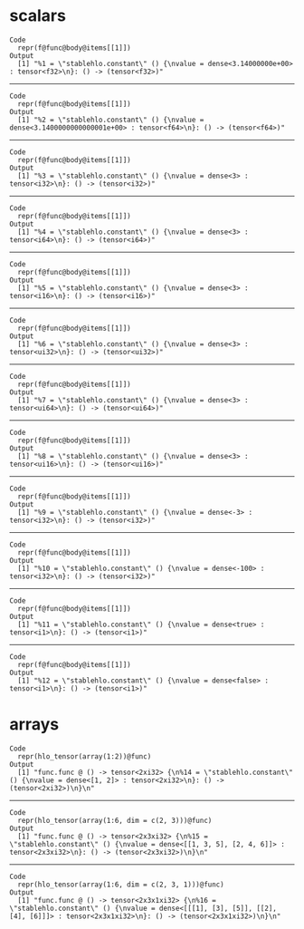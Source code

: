 # scalars

    Code
      repr(f@func@body@items[[1]])
    Output
      [1] "%1 = \"stablehlo.constant\" () {\nvalue = dense<3.14000000e+00> : tensor<f32>\n}: () -> (tensor<f32>)"

---

    Code
      repr(f@func@body@items[[1]])
    Output
      [1] "%2 = \"stablehlo.constant\" () {\nvalue = dense<3.1400000000000001e+00> : tensor<f64>\n}: () -> (tensor<f64>)"

---

    Code
      repr(f@func@body@items[[1]])
    Output
      [1] "%3 = \"stablehlo.constant\" () {\nvalue = dense<3> : tensor<i32>\n}: () -> (tensor<i32>)"

---

    Code
      repr(f@func@body@items[[1]])
    Output
      [1] "%4 = \"stablehlo.constant\" () {\nvalue = dense<3> : tensor<i64>\n}: () -> (tensor<i64>)"

---

    Code
      repr(f@func@body@items[[1]])
    Output
      [1] "%5 = \"stablehlo.constant\" () {\nvalue = dense<3> : tensor<i16>\n}: () -> (tensor<i16>)"

---

    Code
      repr(f@func@body@items[[1]])
    Output
      [1] "%6 = \"stablehlo.constant\" () {\nvalue = dense<3> : tensor<ui32>\n}: () -> (tensor<ui32>)"

---

    Code
      repr(f@func@body@items[[1]])
    Output
      [1] "%7 = \"stablehlo.constant\" () {\nvalue = dense<3> : tensor<ui64>\n}: () -> (tensor<ui64>)"

---

    Code
      repr(f@func@body@items[[1]])
    Output
      [1] "%8 = \"stablehlo.constant\" () {\nvalue = dense<3> : tensor<ui16>\n}: () -> (tensor<ui16>)"

---

    Code
      repr(f@func@body@items[[1]])
    Output
      [1] "%9 = \"stablehlo.constant\" () {\nvalue = dense<-3> : tensor<i32>\n}: () -> (tensor<i32>)"

---

    Code
      repr(f@func@body@items[[1]])
    Output
      [1] "%10 = \"stablehlo.constant\" () {\nvalue = dense<-100> : tensor<i32>\n}: () -> (tensor<i32>)"

---

    Code
      repr(f@func@body@items[[1]])
    Output
      [1] "%11 = \"stablehlo.constant\" () {\nvalue = dense<true> : tensor<i1>\n}: () -> (tensor<i1>)"

---

    Code
      repr(f@func@body@items[[1]])
    Output
      [1] "%12 = \"stablehlo.constant\" () {\nvalue = dense<false> : tensor<i1>\n}: () -> (tensor<i1>)"

# arrays

    Code
      repr(hlo_tensor(array(1:2))@func)
    Output
      [1] "func.func @ () -> tensor<2xi32> {\n%14 = \"stablehlo.constant\" () {\nvalue = dense<[1, 2]> : tensor<2xi32>\n}: () -> (tensor<2xi32>)\n}\n"

---

    Code
      repr(hlo_tensor(array(1:6, dim = c(2, 3)))@func)
    Output
      [1] "func.func @ () -> tensor<2x3xi32> {\n%15 = \"stablehlo.constant\" () {\nvalue = dense<[[1, 3, 5], [2, 4, 6]]> : tensor<2x3xi32>\n}: () -> (tensor<2x3xi32>)\n}\n"

---

    Code
      repr(hlo_tensor(array(1:6, dim = c(2, 3, 1)))@func)
    Output
      [1] "func.func @ () -> tensor<2x3x1xi32> {\n%16 = \"stablehlo.constant\" () {\nvalue = dense<[[[1], [3], [5]], [[2], [4], [6]]]> : tensor<2x3x1xi32>\n}: () -> (tensor<2x3x1xi32>)\n}\n"

